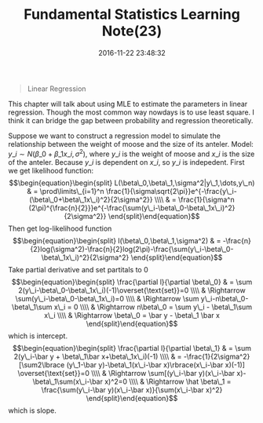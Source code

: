 ﻿---
title: Fundamental Statistics Learning Note(23)
date: 2016-11-22 23:48:32
tags:
 - Probability
categories: Statistics
---
> Linear Regression

This chapter will talk about using MLE to estimate the parameters in linear regression. Though the most common way nowdays is to use least square. I think it can bridge the gap between probability and regression theoretically.
<!---more--->
Suppose we want to construct a regression model to simulate the relationship between the weight of moose and the size of its anteler.
Model: $y\_i\sim N(\beta\_0+\beta\_1x\_i,\sigma^2)$, where $y\_i$ is the weight of moose and $x\_i$ is the size of the anteler. Because $y\_i$ is dependent on $x\_i$, so $y\_i$ is indepedent.
First we get likelihood function:
$$\begin{equation}\begin{split}
L(\beta\_0,\beta\_1,\sigma^2|y\_1,\dots,y\_n) & = \prod\limits\_{i=1}^n \frac{1}{\sigma\sqrt{2\pi}}e^{-\frac{y\_i-(\beta\_0+\beta\_1x\_i)^2}{2\sigma^2}} \\\\
& = \frac{1}{\sigma^n (2\pi)^{\frac{n}{2}}}e^{-\frac{\sum(y\_i-\beta\_0-\beta\_1x\_i)^2}{2\sigma^2}}
\end{split}\end{equation}$$
Then get log-likelihood function
$$\begin{equation}\begin{split}
l(\beta\_0,\beta\_1,\sigma^2) & = -\frac{n}{2}log(\sigma^2)-\frac{n}{2}log(2\pi)-\frac{\sum(y\_i-\beta\_0-\beta\_1x\_i)^2}{2\sigma^2}
\end{split}\end{equation}$$
Take partial derivative and set partitals to 0
$$\begin{equation}\begin{split}
\frac{\partial l}{\partial \beta\_0} & = \sum 2(y\_i-\beta\_0-\beta\_1x\_i)(-1)\overset{\text{set}}=0 \\\\
& \Rightarrow \sum(y\_i-\beta\_0-\beta\_1x\_i)=0 \\\\
& \Rightarrow \sum y\_i-n\beta\_0-\beta\_1\sum x\_i = 0 \\\\
& \Rightarrow n\beta\_0 = \sum y\_i - \beta\_1\sum x\_i \\\\
& \Rightarrow \beta\_0 = \bar y - \beta\_1 \bar x
\end{split}\end{equation}$$
which is intercept.
$$\begin{equation}\begin{split}
\frac{\partial l}{\partial \beta\_1} & = \sum 2(y\_i-\bar y + \beta\_1\bar x+\beta\_1x\_i)(-1) \\\\
& = -\frac{1}{2\sigma^2}[\sum2\lbrace (y\_1-\bar y)-\beta\_1(x\_i-\bar x)\rbrace(x\_i-\bar x)(-1)] \overset{\text{set}}=0 \\\\
& \Rightarrow \sum[(y\_i-\bar y)(x\_i-\bar x)-\beta\_1\sum(x\_i-\bar x)^2=0 \\\\
& \Rightarrow \hat \beta\_1 = \frac{\sum(y\_i-\bar y)(x\_i-\bar x)}{\sum(x\_i-\bar x)^2}
\end{split}\end{equation}$$
which is slope.